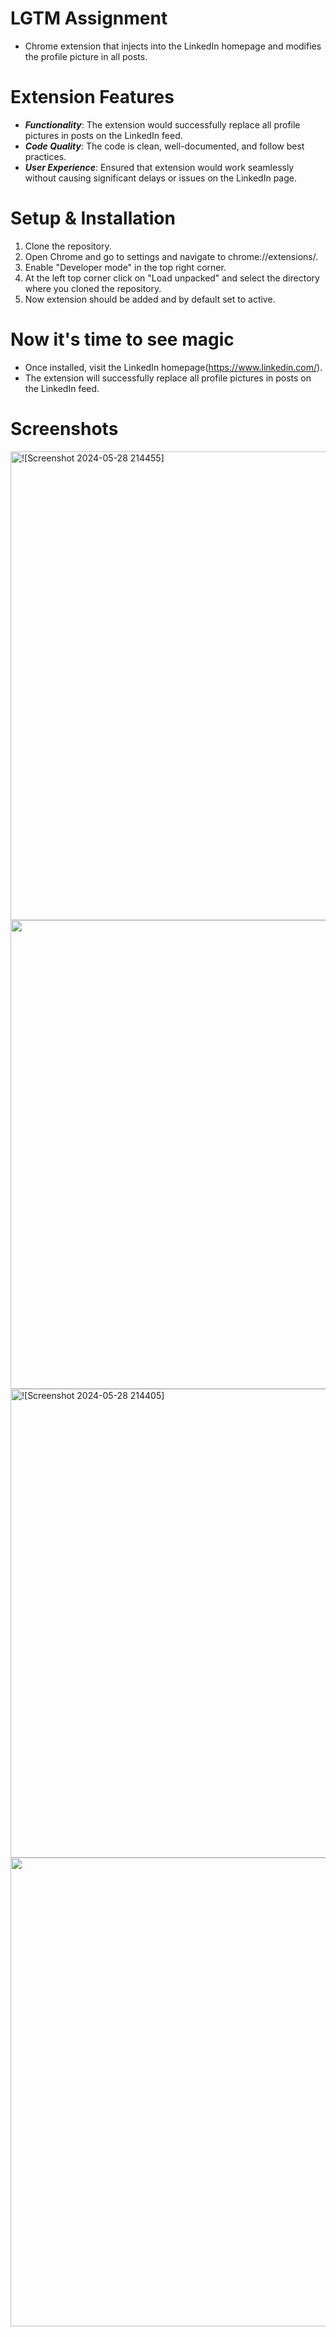 # LGTM Assignment

- Chrome extension that injects into the LinkedIn homepage and modifies the profile picture in all posts.

# Extension Features

- **_Functionality_**: The extension would successfully replace all profile pictures in posts on the LinkedIn feed.
- **_Code Quality_**: The code is clean, well-documented, and follow best practices.
- **_User Experience_**: Ensured that extension would work seamlessly without causing significant delays or issues on the LinkedIn page.

# Setup & Installation

1. Clone the repository.
2. Open Chrome and go to settings and navigate to chrome://extensions/.
3. Enable "Developer mode" in the top right corner.
4. At the left top corner click on "Load unpacked" and select the directory where you cloned the repository.
5. Now extension should be added and by default set to active.

# Now it's time to see magic

- Once installed, visit the LinkedIn homepage(https://www.linkedin.com/).
- The extension will successfully replace all profile pictures in posts on the LinkedIn feed.

# Screenshots

<img width="750" alt="![Screenshot 2024-05-28 214455]" src="https://github.com/Shivgit42/Chrome-Extension-Profile--Changer/assets/113234131/dd8f9f9e-40d1-41e5-a8ca-e47245ca89e1" />

<img width="750" src="https://github.com/Shivgit42/Chrome-Extension-Profile--Changer/assets/113234131/f7668892-ec1a-44fd-865c-566837ed6e20" >

<img width="750" alt="![Screenshot 2024-05-28 214405]" src="https://github.com/Shivgit42/Chrome-Extension-Profile--Changer/assets/113234131/25c765d0-501d-4755-92bb-dd4261802183" />

<img width="750" src="https://github.com/Shivgit42/Chrome-Extension-Profile--Changer/assets/113234131/bde94403-f728-415b-b2e9-675ac15a5c95" />
